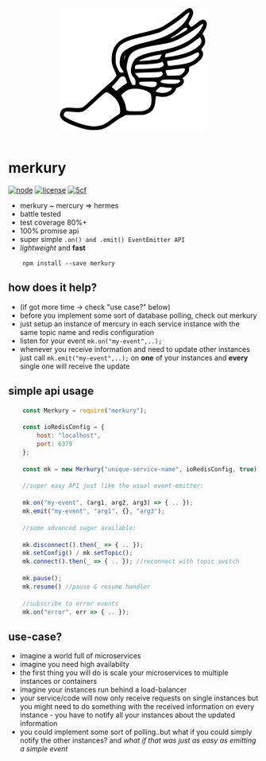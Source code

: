 <center><img src="hermes.png?raw=true" height="245" /></center><br/>

# merkury

[![node](https://img.shields.io/node/v/gh-badges.svg)]()
[![license](https://img.shields.io/github/license/mashape/apistatus.svg)]()
[![5cf](https://img.shields.io/badge/5cf-approved-ff69b4.svg)]()

- merkury ~ mercury => hermes
- battle tested
- test coverage 80%+
- 100% promise api
- super simple `.on() and .emit() EventEmitter API`
- _lightweight_ and **fast**

```shell
    npm install --save merkury
```

## how does it help?
- (if got more time -> check "use case?" below)
- before you implement some sort of database polling, check out merkury
- just setup an instance of mercury in each service instance with the same
topic name and redis configuration
- listen for your event `mk.on("my-event",..);`
- whenever you receive information and need to update other instances
just call `mk.emit("my-event",..);` on **one** of your instances and **every**
single one will receive the update

## simple api usage
```javascript
    const Merkury = require("merkury");
    
    const ioRedisConfig = {
        host: "localhost",
        port: 6379
    };
    
    const mk = new Merkury("unique-service-name", ioRedisConfig, true);
    
    //super easy API just like the usual event-emitter:
    
    mk.on("my-event", (arg1, arg2, arg3) => { .. });
    mk.emit("my-event", "arg1", {}, "arg3");
    
    //some advanced sugar available:
    
    mk.disconnect().then(_ => { .. });
    mk.setConfig() / mk.setTopic();
    mk.connect().then(_ => { .. }); //reconnect with topic switch
    
    mk.pause();
    mk.resume() //pause & resume handler
    
    //subscribe to error events
    mk.on("error", err => { .. });
```

## use-case?
- imagine a world full of microservices
- imagine you need high availabilty
- the first thing you will do is scale your microservices to multiple 
instances or containers
- imagine your instances run behind a load-balancer
- your service/code will now only receive requests on single instances
but you might need to do something with the received information on
every instance - you have to notify all your instances about the updated
information
- you could implement some sort of polling..but what if you could simply
notify the other instances? and _what if that was just as easy as emitting
a simple event_